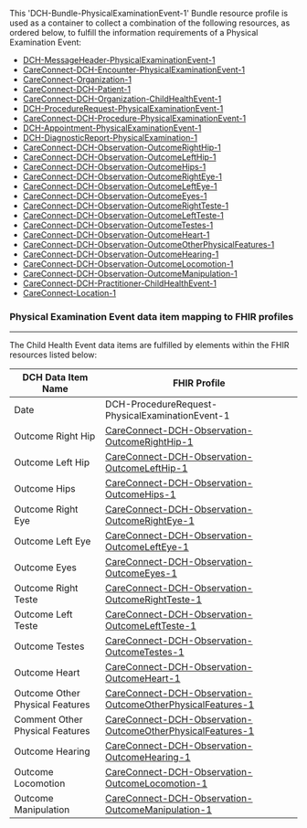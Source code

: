 This 'DCH-Bundle-PhysicalExaminationEvent-1' Bundle resource profile is used as a container to collect a combination of the following resources, as ordered below, to fulfill the information requirements of a Physical Examination Event:

- [DCH-MessageHeader-PhysicalExaminationEvent-1]
- [CareConnect-DCH-Encounter-PhysicalExaminationEvent-1]
- [CareConnect-Organization-1]
- [CareConnect-DCH-Patient-1]
- [CareConnect-DCH-Organization-ChildHealthEvent-1]
- [DCH-ProcedureRequest-PhysicalExaminationEvent-1] 
- [CareConnect-DCH-Procedure-PhysicalExaminationEvent-1]
- [DCH-Appointment-PhysicalExaminationEvent-1]
- [DCH-DiagnosticReport-PhysicalExamination-1]
- [CareConnect-DCH-Observation-OutcomeRightHip-1]
- [CareConnect-DCH-Observation-OutcomeLeftHip-1]
- [CareConnect-DCH-Observation-OutcomeHips-1]
- [CareConnect-DCH-Observation-OutcomeRightEye-1]
- [CareConnect-DCH-Observation-OutcomeLeftEye-1]
- [CareConnect-DCH-Observation-OutcomeEyes-1]
- [CareConnect-DCH-Observation-OutcomeRightTeste-1]
- [CareConnect-DCH-Observation-OutcomeLeftTeste-1]
- [CareConnect-DCH-Observation-OutcomeTestes-1]
- [CareConnect-DCH-Observation-OutcomeHeart-1]
- [CareConnect-DCH-Observation-OutcomeOtherPhysicalFeatures-1]
- [CareConnect-DCH-Observation-OutcomeHearing-1]
- [CareConnect-DCH-Observation-OutcomeLocomotion-1]
- [CareConnect-DCH-Observation-OutcomeManipulation-1]
- [CareConnect-DCH-Practitioner-ChildHealthEvent-1]
- [CareConnect-Location-1]



### Physical Examination Event data item mapping to FHIR profiles ###
----------
The Child Health Event data items are fulfilled by elements within the FHIR resources listed below:

| DCH Data Item Name              | FHIR Profile                                                 |
|---------------------------------|--------------------------------------------------------------|
| Date                            | DCH-ProcedureRequest-PhysicalExaminationEvent-1              |
| Outcome Right Hip               | [CareConnect-DCH-Observation-OutcomeRightHip-1]              |
| Outcome Left Hip                | [CareConnect-DCH-Observation-OutcomeLeftHip-1]               |
| Outcome Hips                    | [CareConnect-DCH-Observation-OutcomeHips-1]                  |
| Outcome Right Eye               | [CareConnect-DCH-Observation-OutcomeRightEye-1]              |
| Outcome Left Eye                | [CareConnect-DCH-Observation-OutcomeLeftEye-1]               |
| Outcome Eyes                    | [CareConnect-DCH-Observation-OutcomeEyes-1]                  |
| Outcome Right Teste             | [CareConnect-DCH-Observation-OutcomeRightTeste-1]            |
| Outcome Left Teste              | [CareConnect-DCH-Observation-OutcomeLeftTeste-1]             |
| Outcome Testes                  | [CareConnect-DCH-Observation-OutcomeTestes-1]                |
| Outcome Heart                   | [CareConnect-DCH-Observation-OutcomeHeart-1]                 |
| Outcome Other Physical Features | [CareConnect-DCH-Observation-OutcomeOtherPhysicalFeatures-1] |
| Comment Other Physical Features | [CareConnect-DCH-Observation-OutcomeOtherPhysicalFeatures-1] |
| Outcome Hearing                 | [CareConnect-DCH-Observation-OutcomeHearing-1]               |
| Outcome Locomotion              | [CareConnect-DCH-Observation-OutcomeLocomotion-1]            |
| Outcome Manipulation            | [CareConnect-DCH-Observation-OutcomeManipulation-1]          |
                                                                                                   

[DCH-MessageHeader-PhysicalExaminationEvent-1]:dch-messageheader-physicalexaminationevent-1.html
[CareConnect-DCH-Encounter-PhysicalExaminationEvent-1]:careconnect-dch-encounter-physicalexaminationevent-1.html
[CareConnect-Organization-1]:careconnect-organization-1.html
[CareConnect-DCH-Patient-1]:careconnect-dch-patient-1.html
[CareConnect-DCH-Organization-ChildHealthEvent-1]:careconnect-dch-organization-childhealthevent-1.html
[DCH-ProcedureRequest-PhysicalExaminationEvent-1]:dch-procedurerequest-physicalexaminationevent-1.html 
[DCH-Appointment-PhysicalExaminationEvent-1]:dch-appointment-physicalexaminationevent-1.html 
[CareConnect-DCH-Procedure-PhysicalExaminationEvent-1]:careconnect-dch-procedure-newbornphysicalexamevent-1.html
[CareConnect-DCH-Practitioner-ChildHealthEvent-1]:careconnect-dch-practitioner-childhealthevent-1.html
[CareConnect-Location-1]:careconnect-location-1.html
[DCH-DiagnosticReport-PhysicalExamination-1]:dch-diagnosticreport-physicalexamination-1.html
[CareConnect-DCH-Observation-OutcomeRightHip-1]:careconnect-dch-observation-outcomerighthip-1.html
[CareConnect-DCH-Observation-OutcomeLeftHip-1]:careconnect-dch-observation-outcomelefthip-1.html
[CareConnect-DCH-Observation-OutcomeHips-1]:careconnect-dch-observation-outcomehips-1.html
[CareConnect-DCH-Observation-OutcomeRightEye-1]:careconnect-dch-observation-outcomerighteye-1.html
[CareConnect-DCH-Observation-OutcomeLeftEye-1]:careconnect-dch-observation-outcomelefteye-1.html
[CareConnect-DCH-Observation-OutcomeEyes-1]:careconnect-dch-observation-outcomeeyes-1.html
[CareConnect-DCH-Observation-OutcomeRightTeste-1]:careconnect-dch-observation-outcomerightteste-1.html
[CareConnect-DCH-Observation-OutcomeLeftTeste-1]:careconnect-dch-observation-outcomeleftteste-1.html
[CareConnect-DCH-Observation-OutcomeTestes-1]:careconnect-dch-observation-outcometestes-1.html
[CareConnect-DCH-Observation-OutcomeHeart-1]:careconnect-dch-observation-outcomeheart-1.html
[CareConnect-DCH-Observation-OutcomeOtherPhysicalFeatures-1]:careconnect-dch-observation-outcomeotherphysicalfeatures-1.html
[CareConnect-DCH-Observation-OutcomeHearing-1]:careconnect-dch-observation-outcomehearing-1.html
[CareConnect-DCH-Observation-OutcomeLocomotion-1]:careconnect-dch-observation-outcomelocomotion-1.html
[CareConnect-DCH-Observation-OutcomeManipulation-1]:careconnect-dch-observation-outcomemanipulation-1.html

